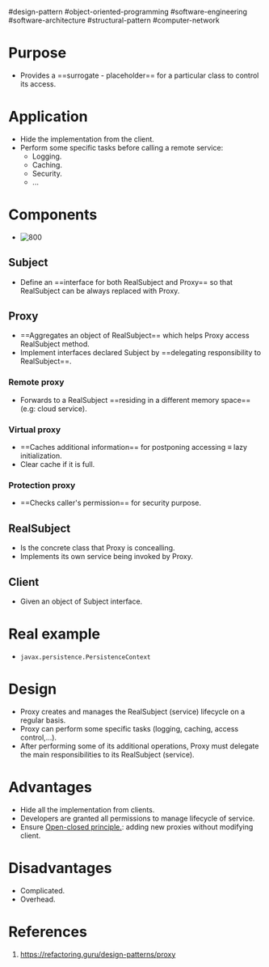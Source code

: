 #design-pattern #object-oriented-programming #software-engineering  #software-architecture  #structural-pattern #computer-network 

# Purpose
- Provides a ==surrogate - placeholder==  for a particular class to control its access.
# Application
- Hide the implementation from the client.
- Perform some specific tasks before calling a remote service:
	- Logging.
	- Caching.
	- Security.
	- ...

# Components
- ![800](Pasted%20image%2020240626212832.png)
## Subject
- Define an ==interface for both RealSubject and Proxy== so that RealSubject can be always replaced with Proxy.
## Proxy
- ==Aggregates an object of RealSubject== which helps Proxy access RealSubject method.
- Implement interfaces declared Subject by ==delegating responsibility to RealSubject==.
### Remote proxy
- Forwards to a RealSubject ==residing in a different memory space== (e.g: cloud service).
### Virtual proxy
- ==Caches additional information== for postponing accessing $\equiv$ lazy initialization.
- Clear cache if it is full.
### Protection proxy
- ==Checks caller's permission== for security purpose.
## RealSubject
- Is the concrete class that Proxy is concealling.
- Implements its own service being invoked by Proxy.
## Client
- Given an object of Subject interface.
# Real example
- `javax.persistence.PersistenceContext`
# Design
- Proxy creates and manages the RealSubject (service) lifecycle on a regular basis.
- Proxy can perform some specific tasks (logging, caching, access control,...).
- After performing some of its additional operations, Proxy must delegate the main responsibilities to its RealSubject (service).
# Advantages
- Hide all the implementation from clients.
- Developers are granted all permissions to manage lifecycle of service.
- Ensure [Open-closed principle.](SOLID.md#Open-closed%20principle.): adding new proxies without modifying client.
# Disadvantages
- Complicated.
- Overhead.
# References
1. https://refactoring.guru/design-patterns/proxy 
